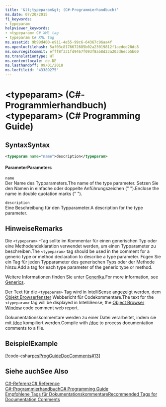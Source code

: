 ```yaml
---
title: '&lt;typeparam&gt; (C#-Programmierhandbuch)'
ms.date: 07/20/2015
f1_keywords:
- typeparam
helpviewer_keywords:
- <typeparam> C# XML tag
- typeparam C# XML tag
ms.assetid: 9b99d400-e911-4e55-99c6-64367c96aa4f
ms.openlocfilehash: 5af03c8176672685b02a23019812f1aeded28dc8
ms.sourcegitcommit: efff8f331fd9467f093f8ab8d23a203d6ecb5b60
ms.translationtype: HT
ms.contentlocale: de-DE
ms.lasthandoff: 09/01/2018
ms.locfileid: "43389275"
---
```

# <a name="lttypeparamgt-c-programming-guide"></a><span data-ttu-id="27b9d-102">&lt;typeparam&gt; (C#-Programmierhandbuch)</span><span class="sxs-lookup"><span data-stu-id="27b9d-102">&lt;typeparam&gt; (C# Programming Guide)</span></span>
## <a name="syntax"></a><span data-ttu-id="27b9d-103">Syntax</span><span class="sxs-lookup"><span data-stu-id="27b9d-103">Syntax</span></span>  
  
```xml  
<typeparam name="name">description</typeparam>  
```  
  
#### <a name="parameters"></a><span data-ttu-id="27b9d-104">Parameter</span><span class="sxs-lookup"><span data-stu-id="27b9d-104">Parameters</span></span>  
 `name`  
 <span data-ttu-id="27b9d-105">Der Name des Typparameters.</span><span class="sxs-lookup"><span data-stu-id="27b9d-105">The name of the type parameter.</span></span> <span data-ttu-id="27b9d-106">Setzen Sie den Namen in einfache oder doppelte Anführungszeichen (" ").</span><span class="sxs-lookup"><span data-stu-id="27b9d-106">Enclose the name in double quotation marks (" ").</span></span>  
  
 `description`  
 <span data-ttu-id="27b9d-107">Eine Beschreibung für den Typparameter.</span><span class="sxs-lookup"><span data-stu-id="27b9d-107">A description for the type parameter.</span></span>  
  
## <a name="remarks"></a><span data-ttu-id="27b9d-108">Hinweise</span><span class="sxs-lookup"><span data-stu-id="27b9d-108">Remarks</span></span>  
 <span data-ttu-id="27b9d-109">Die `<typeparam>` -Tag sollte im Kommentar für einen generischen Typ oder eine Methodendeklaration verwendet werden, um einen Typparameter zu beschreiben.</span><span class="sxs-lookup"><span data-stu-id="27b9d-109">The `<typeparam>` tag should be used in the comment for a generic type or method declaration to describe a type parameter.</span></span> <span data-ttu-id="27b9d-110">Fügen Sie ein Tag für jeden Typparameter des generischen Typs oder der Methode hinzu.</span><span class="sxs-lookup"><span data-stu-id="27b9d-110">Add a tag for each type parameter of the generic type or method.</span></span>  
  
 <span data-ttu-id="27b9d-111">Weitere Informationen finden Sie unter [Generika](../../../csharp/programming-guide/generics/index.md).</span><span class="sxs-lookup"><span data-stu-id="27b9d-111">For more information, see [Generics](../../../csharp/programming-guide/generics/index.md).</span></span>  
  
 <span data-ttu-id="27b9d-112">Der Text für die `<typeparam>` Tag wird in IntelliSense angezeigt werden, dem [Objekt Browserfenster](https://msdn.microsoft.com/library/3c7f1673-1f0d-41b1-94ca-a3dcfcb82cda) Webbericht für Codekommentare.</span><span class="sxs-lookup"><span data-stu-id="27b9d-112">The text for the `<typeparam>` tag will be displayed in IntelliSense, the [Object Browser Window](https://msdn.microsoft.com/library/3c7f1673-1f0d-41b1-94ca-a3dcfcb82cda) code comment web report.</span></span>  
  
 <span data-ttu-id="27b9d-113">Dokumentationskommentare werden zu einer Datei verarbeitet, indem sie mit [/doc](../../../csharp/language-reference/compiler-options/doc-compiler-option.md) kompiliert werden.</span><span class="sxs-lookup"><span data-stu-id="27b9d-113">Compile with [/doc](../../../csharp/language-reference/compiler-options/doc-compiler-option.md) to process documentation comments to a file.</span></span>  
  
## <a name="example"></a><span data-ttu-id="27b9d-114">Beispiel</span><span class="sxs-lookup"><span data-stu-id="27b9d-114">Example</span></span>  
 [!code-csharp[csProgGuideDocComments#13](../../../csharp/programming-guide/xmldoc/codesnippet/CSharp/typeparam_1.cs)]  
  
## <a name="see-also"></a><span data-ttu-id="27b9d-115">Siehe auch</span><span class="sxs-lookup"><span data-stu-id="27b9d-115">See Also</span></span>  
 [<span data-ttu-id="27b9d-116">C#-Referenz</span><span class="sxs-lookup"><span data-stu-id="27b9d-116">C# Reference</span></span>](../../../csharp/language-reference/index.md)  
 [<span data-ttu-id="27b9d-117">C#-Programmierhandbuch</span><span class="sxs-lookup"><span data-stu-id="27b9d-117">C# Programming Guide</span></span>](../../../csharp/programming-guide/index.md)  
 [<span data-ttu-id="27b9d-118">Empfohlene Tags für Dokumentationskommentare</span><span class="sxs-lookup"><span data-stu-id="27b9d-118">Recommended Tags for Documentation Comments</span></span>](../../../csharp/programming-guide/xmldoc/recommended-tags-for-documentation-comments.md)
